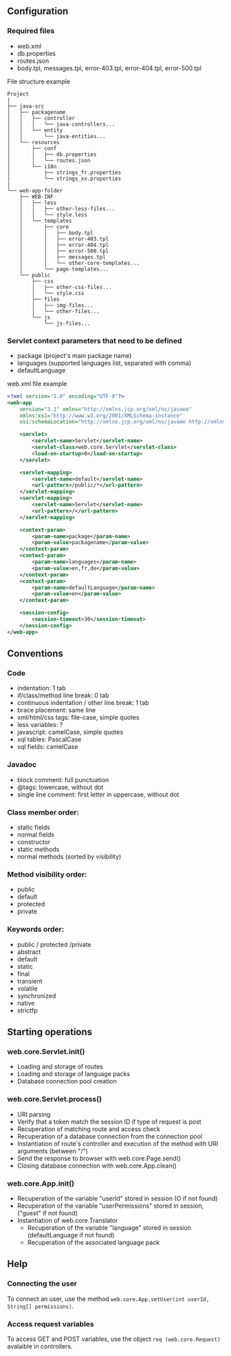 ## Configuration

### Required files

- web.xml
- db.properties
- routes.json
- body.tpl, messages.tpl, error-403.tpl, error-404.tpl, error-500.tpl

File structure example
```
Project
|
├── java-src
│   ├── packagename
│   │   ├── controller
│   │   │   └── java-controllers...
│   │   └── entity
│   │       └── java-entities...
│   └── resources
│       ├── conf
│       │   ├── db.properties
│       │   └── routes.json
│       └── i18n
│           ├── strings_fr.properties
│           └── strings_xx.properties
|
└── web-app-folder
    ├── WEB-INF
    │   ├── less
    │   │   ├── other-less-files...
    │   │   └── style.less
    │   └── templates
    │       ├── core
    │       │   ├── body.tpl
    │       │   ├── error-403.tpl
    │       │   ├── error-404.tpl
    │       │   ├── error-500.tpl
    │       │   ├── messages.tpl
    │       │   └── other-core-templates...
    │       └── page-templates...
    └── public
        ├── css
        │   ├── other-css-files...
        │   └── style.css
        ├── files
        │   ├── img-files...
        │   └── other-files...
        └── js
            └── js-files...
```

### Servlet context parameters that need to be defined
- package (project's main package name)
- languages (supported languages list, separated with comma)
- defaultLanguage

web.xml file example
```xml
<?xml version="1.0" encoding="UTF-8"?>
<web-app
	version="3.1" xmlns="http://xmlns.jcp.org/xml/ns/javaee"
	xmlns:xsi="http://www.w3.org/2001/XMLSchema-instance"
	xsi:schemaLocation="http://xmlns.jcp.org/xml/ns/javaee http://xmlns.jcp.org/xml/ns/javaee/web-app_3_1.xsd">

	<servlet>
		<servlet-name>Servlet</servlet-name>
		<servlet-class>web.core.Servlet</servlet-class>
		<load-on-startup>0</load-on-startup>
	</servlet>

	<servlet-mapping>
		<servlet-name>default</servlet-name>
		<url-pattern>/public/*</url-pattern>
	</servlet-mapping>
	<servlet-mapping>
		<servlet-name>Servlet</servlet-name>
		<url-pattern>/</url-pattern>
	</servlet-mapping>

	<context-param>
		<param-name>package</param-name>
		<param-value>packagename</param-value>
	</context-param>
	<context-param>
		<param-name>languages</param-name>
		<param-value>en,fr,de</param-value>
	</context-param>
	<context-param>
		<param-name>defaultLanguage</param-name>
		<param-value>en</param-value>
	</context-param>

	<session-config>
		<session-timeout>30</session-timeout>
	</session-config>
</web-app>
```

## Conventions

### Code
- indentation: 1 tab
- if/class/method line break: 0 tab
- continuous indentation / other line break: 1 tab
- brace placement: same line
- xml/html/css tags: file-case, simple quotes
- less variables: ?
- javascript: camelCase, simple quotes
- sql tables: PascalCase
- sql fields: camelCase

### Javadoc
- block comment: full punctuation
- @tags: lowercase, without dot
- single line comment: first letter in uppercase, without dot

### Class member order:
- static fields
- normal fields
- constructor
- static methods
- normal methods (sorted by visibility)

### Method visibility order:
- public
- default
- protected
- private

### Keywords order:
- public / protected /private
- abstract
- default
- static
- final
- transient
- volatile
- synchronized
- native
- strictfp

## Starting operations

### web.core.Servlet.init()
- Loading and storage of routes
- Loading and storage of language packs
- Database connection pool creation

### web.core.Servlet.process()
- URI parsing
- Verify that a token match the session ID if type of request is post
- Recuperation of matching route and access check
- Recuperation of a database connection from the connection pool
- Instantiation of route's controller and execution of the method with URI arguments (between "/")
- Send the response to browser with web.core.Page.send()
- Closing database connection with web.core.App.clean()

### web.core.App.init()
- Recuperation of the variable "userId" stored in session (O if not found)
- Recuperation of the variable "userPermissions" stored in session, ("guest" if not found)
- Instantiation of web.core.Translator
	- Recuperation of the variable "language" stored in session (defaultLanguage if not found)
	- Recuperation of the associated language pack

## Help

### Connecting the user
To connect an user, use the method `web.core.App.setUser(int userId, String[] permissions)`.

### Access request variables
To access GET and POST variables, use the object `req (web.core.Request)` avalaible in controllers.
